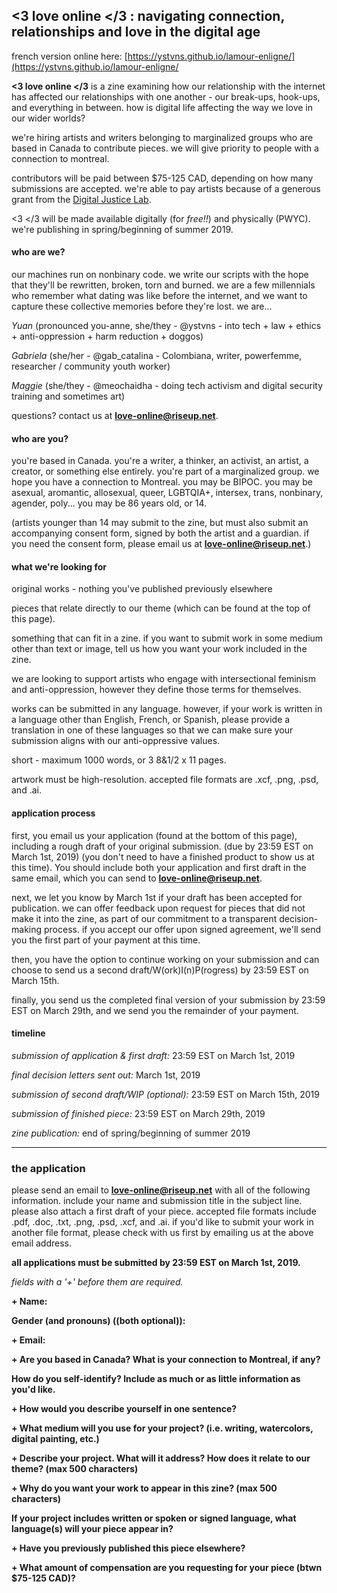 ## <3 love online </3 : navigating connection, relationships and love in the digital age

french version online here: [https://ystvns.github.io/lamour-enligne/](https://ystvns.github.io/lamour-enligne/

**<3 love online </3** is a zine examining how our relationship with the internet has affected our relationships with one another - our break-ups, hook-ups, and everything in between. how is digital life affecting the way we love in our wider worlds? 

we're hiring artists and writers belonging to marginalized groups who are based in Canada to contribute pieces. we will give priority to people with a connection to montreal. 

contributors will be paid between $75-125 CAD, depending on how many submissions are accepted. 
we're able to pay artists because of a generous grant from the [Digital Justice Lab](https://digitaljusticelab.ca/).

<3 </3 will be made available digitally (for *free!!*) and physically (PWYC).  we're publishing in spring/beginning of summer 2019.


#### who are we? 

our machines run on nonbinary code. we write our scripts with the hope that they'll be rewritten, broken, torn and burned. we are a few millennials who remember what dating was like before the internet, and we want to capture these collective memories before they're lost. we are...

*Yuan* (pronounced you-anne, she/they - @ystvns - into tech + law + ethics + anti-oppression + harm reduction + doggos)

*Gabriela* (she/her - @gab_catalina - Colombiana, writer, powerfemme, researcher / community youth worker)

*Maggie* (she/they - @meochaidha - doing tech activism and digital security training and sometimes art) 


questions? contact us at **love-online@riseup.net**. 


#### who are you?

you're based in Canada. you're a writer, a thinker, an activist, an artist, a creator, or something else entirely. you're part of a marginalized group. we hope you have a connection to Montreal. you may be BIPOC. you may be asexual, aromantic, allosexual, queer, LGBTQIA+, intersex, trans, nonbinary, agender, poly...  you may be 86 years old, or 14. 

(artists younger than 14 may submit to the zine, but must also submit an accompanying consent form, signed by both the artist and a guardian. if you need the consent form, please email us at **love-online@riseup.net**.)

#### what we're looking for 

original works - nothing you've published previously elsewhere

pieces that relate directly to our theme (which can be found at the top of this page).

something that can fit in a zine. if you want to submit work in some medium other than text or image, tell us how you want your work included in the zine. 

we are looking to support artists who engage with intersectional feminism and anti-oppression, however they define those terms for themselves. 

works can be submitted in any language. however, if your work is written in a language other than English, French, or Spanish, please provide a translation in one of these languages so that we can make sure your submission aligns with our anti-oppressive values.

short - maximum 1000 words, or 3 8&1/2 x 11 pages.

artwork must be high-resolution. accepted file formats are .xcf, .png, .psd, and .ai. 

#### application process

first, you email us your application (found at the bottom of this page), including a rough draft of your original submission. (due by 23:59 EST on March 1st, 2019) (you don't need to have a finished product to show us at this time). You should include both your application and first draft in the same email, which you can send to **love-online@riseup.net**.

next, we let you know by March 1st if your draft has been accepted for publication. we can offer feedback upon request for pieces that did not make it into the zine, as part of our commitment to a transparent decision-making process. if you accept our offer upon signed agreement, we'll send you the first part of your payment at this time.

then, you have the option to continue working on your submission and can choose to send us a second draft/W(ork)I(n)P(rogress) by 23:59 EST on March 15th.

finally, you send us the completed final version of your submission by 23:59 EST on March 29th, and we send you the remainder of your payment.

#### timeline

*submission of application & first draft:* 23:59 EST on March 1st, 2019

*final decision letters sent out:* March 1st, 2019

*submission of second draft/WIP (optional):* 23:59 EST on March 15th, 2019

*submission of finished piece:* 23:59 EST on March 29th, 2019

*zine publication:* end of spring/beginning of summer 2019

---------------












### the application

please send an email to **love-online@riseup.net** with all of the following information. include your name and submission title in the subject line. please also attach a first draft of your piece. accepted file formats include .pdf, .doc, .txt, .png, .psd, .xcf, and .ai. if you'd like to submit your work in another file format, please check with us first by emailing us at the above email address.  

**all applications must be submitted by 23:59 EST on March 1st, 2019.**  



*fields with a '+' before them are required.*

**+ Name:**

**Gender (and pronouns) ((both optional)):**

**+ Email:**

**+ Are you based in Canada? What is your connection to Montreal, if any?**

**How do you self-identify? Include as much or as little information as you'd like.**

**+ How would you describe yourself in one sentence?**

**+ What medium will you use for your project? (i.e. writing, watercolors, digital painting, etc.)**

**+ Describe your project. What will it address? How does it relate to our theme? (max 500 characters)** 

**+ Why do you want your work to appear in this zine? (max 500 characters)**

**If your project includes written or spoken or signed language, what language(s) will your piece appear in?**

**+ Have you previously published this piece elsewhere?**

**+ What amount of compensation are you requesting for your piece (btwn $75-125 CAD)?**


